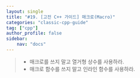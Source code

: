 ```yaml
---
layout: single
title: "#19. [고전 C++ 가이드] 매크로(Macro)"
categories: "classic-cpp-guide"
tag: ["cpp"]
author_profile: false
sidebar: 
    nav: "docs"
---
```


> * 매크로를 쓰지 말고 열거형 상수를 사용하라.
> * 매크로 함수를 쓰지 말고 인라인 함수를 사용하라.